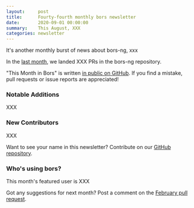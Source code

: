 ```yaml
---
layout:     post
title:      Fourty-fourth monthly bors newsletter
date:       2020-09-01 00:00:00
summary:    This August, XXX
categories: newsletter
---
```


It's another monthly burst of news about bors-ng, xxx

In the [last month](https://github.com/bors-ng/bors-ng/pulls?utf8=%E2%9C%93&q=is%3Apr%20is%3Amerged%20closed%3A2019-12-01..2019-12-31),
we landed XXX PRs in the bors-ng repository.

"This Month in Bors" is written [in public on GitHub][GitHub for TMiB].
If you find a mistake, pull requests or issue reports are appreciated!

[GitHub for TMiB]: https://github.com/bors-ng/bors-ng.github.io


### Notable Additions

XXX


### New Contributors

XXX

Want to see your name in this newsletter? Contribute on our [GitHub repository](https://github.com/bors-ng/bors-ng).


### Who's using bors?

This month's featured user is XXX

Got any suggestions for next month?
Post a comment on the [February pull request](https://github.com/bors-ng/bors-ng.github.io/pull/___).
